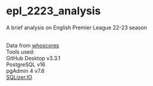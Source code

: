 # epl_2223_analysis
 A brief analysis on English Premier League 22-23 season



<br>Data from <a href="https://www.whoscored.com/Regions/252/Tournaments/2/Seasons/9075/Stages/20934/PlayerStatistics/England-Premier-League-2022-2023">whoscores</a>
<br>Tools used:
<br>GitHub Desktop v3.3.1
<br>PostgreSQL v16
<br>pgAdmin 4 v7.6
<br><a href="https://sqlizer.io/">SQLizer.IO</a>
